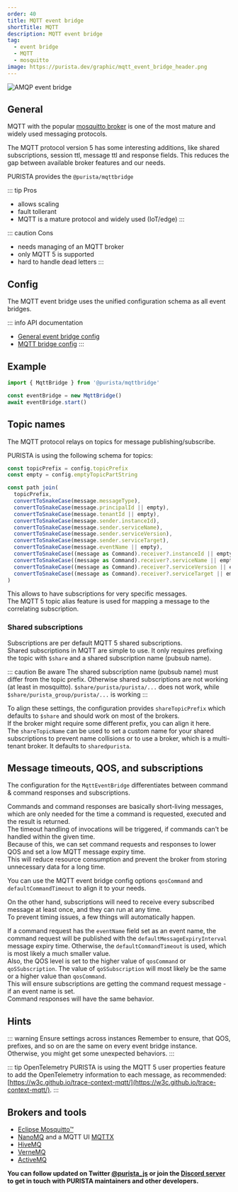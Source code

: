 ```yaml
---
order: 40
title: MQTT event bridge
shortTitle: MQTT
description: MQTT event bridge
tag:
  - event bridge
  - MQTT
  - mosquitto
image: https://purista.dev/graphic/mqtt_event_bridge_header.png
---
```


![AMQP event bridge](/graphic/mqtt_event_bridge_header.png)

## General

MQTT with the popular [mosquitto broker](https://mosquitto.org) is one of the most mature and widely used messaging protocols.  

The MQTT protocol version 5 has some interesting additions, like shared subscriptions, session ttl, message ttl and response fields. This reduces the gap between available broker features and our needs.

PURISTA provides the `@purista/mqttbridge`

::: tip Pros

- allows scaling
- fault tollerant
- MQTT is a mature protocol and widely used (IoT/edge)
:::

::: caution Cons

- needs managing of an MQTT broker
- only MQTT 5 is supported
- hard to handle dead letters
:::

## Config

The MQTT event bridge uses the unified configuration schema as all event bridges.  

::: info API documentation

- [General event bridge config](../../api/modules/purista_core.html#eventbridgeconfig)
- [MQTT bridge config](../../api/modules/purista_mqttbridge.html#mqttbridgeconfig)
:::

## Example

```typescript
import { MqttBridge } from '@purista/mqttbridge'

const eventBridge = new MqttBridge()
await eventBridge.start()

```

## Topic names

The MQTT protocol relays on topics for message publishing/subscribe.

PURISTA is using the following schema for topics:

```typescript
const topicPrefix = config.topicPrefix
const empty = config.emptyTopicPartString

const path join(
  topicPrefix,
  convertToSnakeCase(message.messageType),
  convertToSnakeCase(message.principalId || empty),
  convertToSnakeCase(message.tenantId || empty),
  convertToSnakeCase(message.sender.instanceId),
  convertToSnakeCase(message.sender.serviceName),
  convertToSnakeCase(message.sender.serviceVersion),
  convertToSnakeCase(message.sender.serviceTarget),
  convertToSnakeCase(message.eventName || empty),
  convertToSnakeCase((message as Command).receiver?.instanceId || empty),
  convertToSnakeCase((message as Command).receiver?.serviceName || empty),
  convertToSnakeCase((message as Command).receiver?.serviceVersion || empty),
  convertToSnakeCase((message as Command).receiver?.serviceTarget || empty),
)
```

This allows to have subscriptions for very specific messages.  
The MQTT 5 topic alias feature is used for mapping a message to the correlating subscription.  

### Shared subscriptions

Subscriptions are per default MQTT 5 shared subscriptions.  
Shared subscriptions in MQTT are simple to use. It only requires prefixing the topic with `$share` and a shared subscription name (pubsub name).

::: caution Be aware
The shared subscription name (pubsub name) must differ from the topic prefix. Otherwise shared subscriptions are not working (at least in mosquitto).
`$share/purista/purista/...` does not work, while `$share/purista_group/purista/...` is working
:::

To align these settings, the configuration provides `shareTopicPrefix` which defaults to `$share` and should work on most of the brokers.  
If the broker might require some different prefix, you can align it here.  
The `shareTopicName` can be used to set a custom name for your shared subscriptions to prevent name collisions or to use a broker, which is a multi-tenant broker. It defaults to `sharedpurista`.

## Message timeouts, QOS, and subscriptions

The configuration for the `MqttEventBridge` differentiates between command & command responses and subscriptions.  

Commands and command responses are basically short-living messages, which are only needed for the time a command is requested, executed and the result is returned.  
The timeout handling of invocations will be triggered, if commands can't be handled within the given time.  
Because of this, we can set command requests and responses to lower QOS and set a low MQTT message expiry time.  
This will reduce resource consumption and prevent the broker from storing unnecessary data for a long time.

You can use the MQTT event bridge config options `qosCommand` and `defaultCommandTimeout` to align it to your needs.

On the other hand, subscriptions will need to receive every subscribed message at least once, and they can run at any time.  
To prevent timing issues, a few things will automatically happen.

If a command request has the `eventName` field set as an event name, the command request will be published with the `defaultMessageExpiryInterval` message expiry time.  Otherwise, the `defaultCommandTimeout` is used, which is most likely a much smaller value.  
Also, the QOS level is set to the higher value of `qosCommand` or `qoSSubscription`. The value of `qoSSubscription` will most likely be the same or a higher value than `qosCommand`.  
This will ensure subscriptions are getting the command request message - if an event name is set.  
Command responses will have the same behavior.

## Hints

::: warning Ensure settings across instances
Remember to ensure, that QOS, prefixes, and so on are the same on every event bridge instance.  
Otherwise, you might get some unexpected behaviors.
:::

::: tip OpenTelemetry
PURISTA is using the MQTT 5 user properties feature to add the OpenTelemetry information to each message, as recommended:  
[https://w3c.github.io/trace-context-mqtt/](https://w3c.github.io/trace-context-mqtt/).
:::

## Brokers and tools

- [Eclipse Mosquitto™](https://mosquitto.org/)
- [NanoMQ](https://www.emqx.com/en/products/nanomq) and a MQTT UI [MQTTX](https://www.emqx.com/en/products/mqttx)
- [HiveMQ](https://www.hivemq.com/)
- [VerneMQ](https://vernemq.com/)
- [ActiveMQ](https://activemq.apache.org/)

__You can follow updated on Twitter [@purista_js](https://twitter.com/purista_js) or join the [Discord server](https://discord.gg/9feaUm3H2v) to get in touch with PURISTA maintainers and other developers.__
